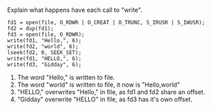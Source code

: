 Explain what happens have each call to "write".

```
fd1 = open(file, O_RDWR | O_CREAT | O_TRUNC, S_IRUSR | S_IWUSR);
fd2 = dup(fd1);
fd3 = open(file, O_RDWR);
write(fd1, "Hello,", 6);
write(fd2, "world", 6);
lseek(fd2, 0, SEEK_SET);
write(fd1, "HELLO,", 6);
write(fd3, "Gidday", 6);
```

1. The word "Hello," is written to file.
2. The word "world" is written to file, it now is "Hello,world"
3. "HELLO," overwrites "Hello," in file, as fd1 and fd2 share an offset.
4. "Gidday" overwrite "HELLO" in file, as fd3 has it's own offset.

